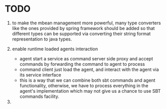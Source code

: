 # TODO

1. to make the mbean management more powerful, many type converters like the ones provided by spring framework should be added so that different types can be supported via converting their string format representation to java types.

2. enable runtime loaded agents interaction
	- agent start a service as command server side proxy and accept commands by forwarding the command to agent to process
	- command client just load the agent, and interact with the agent via its service interface
	- this is a way that we can combine both sbt commands and agent functionality, otherwise, we have to process everything in the agent's implementation which may not give us a chance to use SBT commands facility.
	
3. 